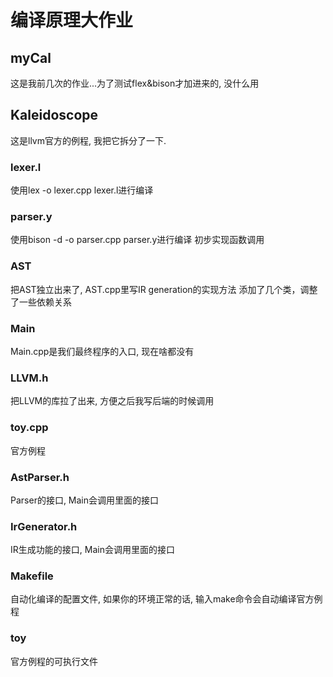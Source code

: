 # 编译原理大作业

## myCal
这是我前几次的作业...为了测试flex&bison才加进来的, 没什么用

## Kaleidoscope
这是llvm官方的例程, 我把它拆分了一下.
### lexer.l
使用lex -o lexer.cpp lexer.l进行编译
### parser.y
使用bison -d -o parser.cpp parser.y进行编译
初步实现函数调用
### AST
把AST独立出来了, AST.cpp里写IR generation的实现方法
添加了几个类，调整了一些依赖关系
### Main
Main.cpp是我们最终程序的入口, 现在啥都没有
### LLVM.h
把LLVM的库拉了出来, 方便之后我写后端的时候调用
### toy.cpp
官方例程
### AstParser.h
Parser的接口, Main会调用里面的接口
### IrGenerator.h
IR生成功能的接口, Main会调用里面的接口
### Makefile
自动化编译的配置文件, 如果你的环境正常的话, 输入make命令会自动编译官方例程
### toy
官方例程的可执行文件
